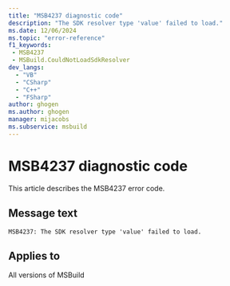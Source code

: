 ```yaml
---
title: "MSB4237 diagnostic code"
description: "The SDK resolver type 'value' failed to load."
ms.date: 12/06/2024
ms.topic: "error-reference"
f1_keywords:
 - MSB4237
 - MSBuild.CouldNotLoadSdkResolver
dev_langs:
  - "VB"
  - "CSharp"
  - "C++"
  - "FSharp"
author: ghogen
ms.author: ghogen
manager: mijacobs
ms.subservice: msbuild
---
```


# MSB4237 diagnostic code

<!-- :::ErrorDefinitionDescription::: -->
<!-- :::editable-content name="introDescription"::: -->
This article describes the MSB4237 error code.
<!-- :::editable-content-end::: -->

## Message text

`MSB4237: The SDK resolver type 'value' failed to load.`

<!-- :::editable-content name="postOutputDescription"::: -->
<!--
{StrBegin="MSB4237: "}
-->
<!-- :::editable-content-end::: -->
<!-- :::ErrorDefinitionDescription-end::: -->

## Applies to

All versions of MSBuild
